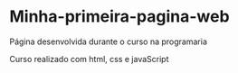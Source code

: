 # Minha-primeira-pagina-web
Página desenvolvida durante o curso na programaria

Curso realizado com html, css e javaScript
